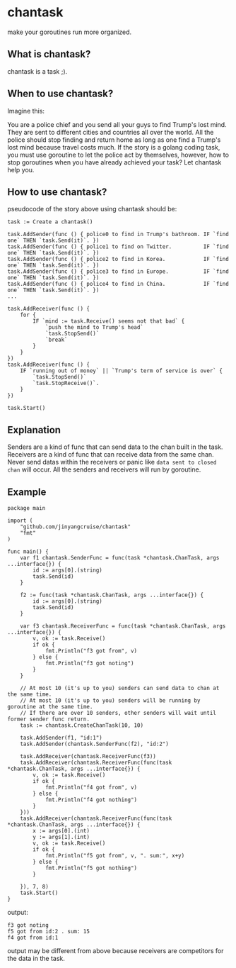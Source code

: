 # chantask

make your goroutines run more organized.

## What is chantask?

chantask is a task ;).

## When to use chantask?

Imagine this: 

You are a police chief and you send all your guys to find Trump's lost mind.
They are sent to different cities and countries all over the world.
All the police should stop finding and return home as long as one find a Trump's lost mind because travel costs much.
If the story is a golang coding task, you must use goroutine to let the police act by themselves, however, 
how to stop goroutines when you have already achieved your task? Let chantask help you.

## How to use chantask?

pseudocode of the story above using chantask should be:

```
task := Create a chantask()

task.AddSender(func () { police0 to find in Trump's bathroom. IF `find one` THEN `task.Send(it)`. })
task.AddSender(func () { police1 to find on Twitter.          IF `find one` THEN `task.Send(it)`. })
task.AddSender(func () { police2 to find in Korea.            IF `find one` THEN `task.Send(it)`. })
task.AddSender(func () { police3 to find in Europe.           IF `find one` THEN `task.Send(it)`. })
task.AddSender(func () { police4 to find in China.            IF `find one` THEN `task.Send(it)`. })
...

task.AddReceiver(func () {  
	for {
		IF `mind := task.Receive() seems not that bad` {
			`push the mind to Trump's head`
			`task.StopSend()`
			`break` 
		} 
	}
})
task.AddReceiver(func () { 
	IF `running out of money` || `Trump's term of service is over` {
		`task.StopSend()`
		`task.StopReceive()`.
	}
})

task.Start()
```

## Explanation

Senders are a kind of func that can send data to the chan built in the task.
Receivers are a kind of func that can receive data from the same chan.
Never send datas within the receivers or panic like `data sent to closed chan` will occur.
All the senders and receivers will run by goroutine.

## Example

```
package main

import (
	"github.com/jinyangcruise/chantask"
	"fmt"
)

func main() {
	var f1 chantask.SenderFunc = func(task *chantask.ChanTask, args ...interface{}) {
		id := args[0].(string)
		task.Send(id)
	}

	f2 := func(task *chantask.ChanTask, args ...interface{}) {
		id := args[0].(string)
		task.Send(id)
	}

	var f3 chantask.ReceiverFunc = func(task *chantask.ChanTask, args ...interface{}) {
		v, ok := task.Receive()
		if ok {
			fmt.Println("f3 got from", v)
		} else {
			fmt.Println("f3 got noting")
		}
	}

	// At most 10 (it's up to you) senders can send data to chan at the same time.
	// At most 10 (it's up to you) senders will be running by goroutine at the same time.
	// If there are over 10 senders, other senders will wait until former sender func return.
	task := chantask.CreateChanTask(10, 10) 

	task.AddSender(f1, "id:1")
	task.AddSender(chantask.SenderFunc(f2), "id:2")

	task.AddReceiver(chantask.ReceiverFunc(f3))
	task.AddReceiver(chantask.ReceiverFunc(func(task *chantask.ChanTask, args ...interface{}) {
		v, ok := task.Receive()
		if ok {
			fmt.Println("f4 got from", v)
		} else {
			fmt.Println("f4 got nothing")
		}
	}))
	task.AddReceiver(chantask.ReceiverFunc(func(task *chantask.ChanTask, args ...interface{}) {
		x := args[0].(int)
		y := args[1].(int)
		v, ok := task.Receive()
		if ok {
			fmt.Println("f5 got from", v, ". sum:", x+y)
		} else {
			fmt.Println("f5 got nothing")
		}

	}), 7, 8)
	task.Start()
}
```
output:
```
f3 got noting
f5 got from id:2 . sum: 15
f4 got from id:1
```
output may be different from above because receivers are competitors for the data in the task.
